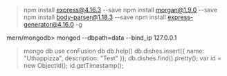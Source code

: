 >npm install express@4.16.3 --save
npm install morgan@1.9.0 --save
npm install body-parser@1.18.3 --save
npm install express-generator@4.16.0 -g


mern/mongodb> mongod --dbpath=data --bind_ip 127.0.0.1
>mongo
db
use conFusion
db
db.help()
db.dishes.insert({ name: "Uthappizza", description: "Test" });
db.dishes.find().pretty();
var id = new ObjectId();
id.getTimestamp();